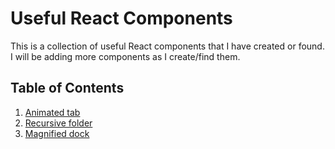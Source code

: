 # Useful React Components

This is a collection of useful React components that I have created or found. I will be adding more components as I create/find them.

## Table of Contents

1. [Animated tab](src/components/animated-tab.tsx)
1. [Recursive folder](src/components/recursive-folder.tsx)
1. [Magnified dock](src/components/magnified-dock.tsx)
